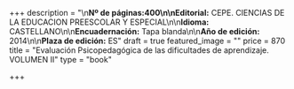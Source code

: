 +++
description = "\n**Nº de páginas:**400\n\n**Editorial:** CEPE. CIENCIAS DE LA EDUCACION PREESCOLAR Y ESPECIAL\n\n**Idioma:** CASTELLANO\n\n**Encuadernación:** Tapa blanda\n\n**Año de edición:** 2014\n\n**Plaza de edición:** ES"
draft = true
featured_image = ""
price = 870
title = "Evaluación Psicopedagógica de las dificultades de aprendizaje.  VOLUMEN II"
type = "book"

+++

